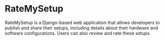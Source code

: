 # RateMySetup
RateMySetup is a Django-based web application that allows developers to publish and share their setups, including details about their hardware and software configurations. Users can also review and rate these setups.
